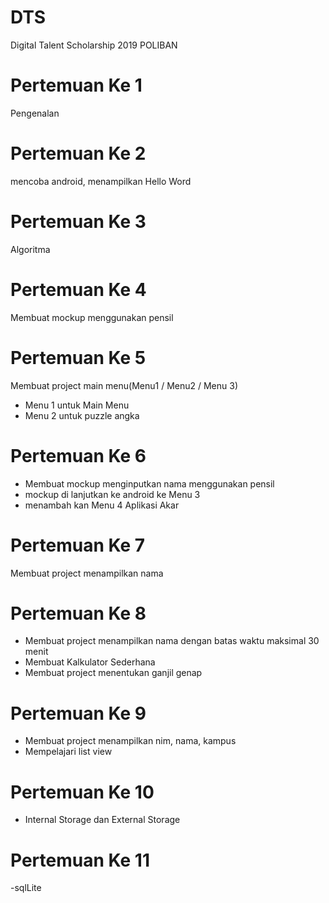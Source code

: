# DTS
Digital Talent Scholarship 2019 POLIBAN

# Pertemuan Ke 1
Pengenalan

# Pertemuan Ke 2
mencoba android, menampilkan Hello Word

# Pertemuan Ke 3
Algoritma

# Pertemuan Ke 4
Membuat mockup menggunakan pensil

# Pertemuan Ke 5
Membuat project main menu(Menu1 / Menu2 / Menu 3)
- Menu 1 untuk Main Menu
- Menu 2 untuk puzzle angka

# Pertemuan Ke 6
- Membuat mockup menginputkan nama menggunakan pensil 
- mockup di lanjutkan ke android ke Menu 3
- menambah kan Menu 4 Aplikasi Akar

# Pertemuan Ke 7
Membuat project menampilkan nama

# Pertemuan Ke 8
- Membuat project menampilkan nama dengan batas waktu maksimal 30 menit
- Membuat Kalkulator Sederhana
- Membuat project menentukan ganjil genap

# Pertemuan Ke 9
- Membuat project menampilkan nim, nama, kampus
- Mempelajari list view

# Pertemuan Ke 10
- Internal Storage dan External Storage

# Pertemuan Ke 11
-sqlLite